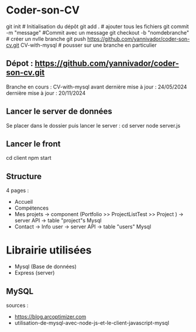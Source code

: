 
# Coder-son-CV

git init # Initialisation du dépôt
git add . # ajouter tous les fichiers
git commit -m "message" #Commit avec un message
git checkout -b "nomdebranche" # créer un nvlle branche
git push https://github.com/yannivador/coder-son-cv.git CV-with-mysql # pousser sur une branche en particulier

## Dépot : https://github.com/yannivador/coder-son-cv.git 
Branche en cours : CV-with-mysql
avant dernière mise à jour : 24/05/2024
dernière mise à jour : 20/11/2024

## Lancer le server de données
Se placer dans le dossier puis lancer le server : 
cd server
node server.js

## Lancer le front 
cd client
npm start


## Structure 
4 pages : 
- Accueil
- Compétences
- Mes projets -> component (Portfolio >> ProjectListTest >> Project ) -> server API -> table "project"s Mysql
- Contact -> Info user -> server API -> table "users" Mysql


# Librairie utilisées
- Mysql (Base de données)
- Express (server)


## MySQL
sources : 
- https://blog.arcoptimizer.com
- utilisation-de-mysql-avec-node-js-et-le-client-javascript-mysql 

